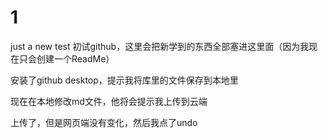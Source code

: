 # 1
just a new  test
初试github，这里会把新学到的东西全部塞进这里面（因为我现在只会创建一个ReadMe）

安装了github desktop，提示我将库里的文件保存到本地里

现在在本地修改md文件，他将会提示我上传到云端

上传了，但是网页端没有变化，然后我点了undo
